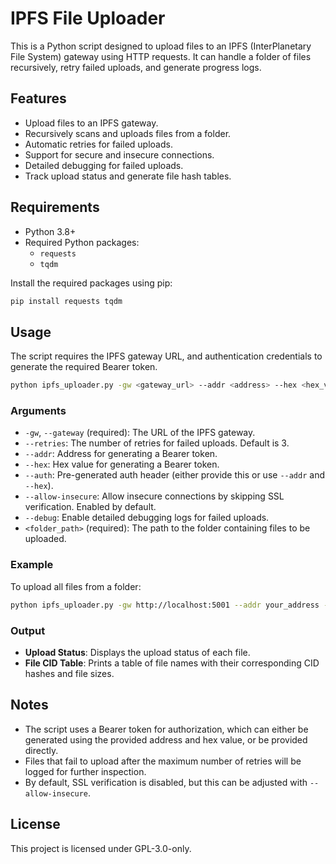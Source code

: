 
# IPFS File Uploader

This is a Python script designed to upload files to an IPFS (InterPlanetary File System) gateway using HTTP requests. It can handle a folder of files recursively, retry failed uploads, and generate progress logs.

## Features
- Upload files to an IPFS gateway.
- Recursively scans and uploads files from a folder.
- Automatic retries for failed uploads.
- Support for secure and insecure connections.
- Detailed debugging for failed uploads.
- Track upload status and generate file hash tables.

## Requirements
- Python 3.8+
- Required Python packages:
  - `requests`
  - `tqdm`

Install the required packages using pip:

```sh
pip install requests tqdm
```

## Usage
The script requires the IPFS gateway URL, and authentication credentials to generate the required Bearer token.

```sh
python ipfs_uploader.py -gw <gateway_url> --addr <address> --hex <hex_value> <folder_path>
```

### Arguments
- `-gw`, `--gateway` (required): The URL of the IPFS gateway.
- `--retries`: The number of retries for failed uploads. Default is 3.
- `--addr`: Address for generating a Bearer token.
- `--hex`: Hex value for generating a Bearer token.
- `--auth`: Pre-generated auth header (either provide this or use `--addr` and `--hex`).
- `--allow-insecure`: Allow insecure connections by skipping SSL verification. Enabled by default.
- `--debug`: Enable detailed debugging logs for failed uploads.
- `<folder_path>` (required): The path to the folder containing files to be uploaded.

### Example
To upload all files from a folder:

```sh
python ipfs_uploader.py -gw http://localhost:5001 --addr your_address --hex your_hex_value ./your_folder
```

### Output
- **Upload Status**: Displays the upload status of each file.
- **File CID Table**: Prints a table of file names with their corresponding CID hashes and file sizes.

## Notes
- The script uses a Bearer token for authorization, which can either be generated using the provided address and hex value, or be provided directly.
- Files that fail to upload after the maximum number of retries will be logged for further inspection.
- By default, SSL verification is disabled, but this can be adjusted with `--allow-insecure`.

## License
This project is licensed under GPL-3.0-only.
